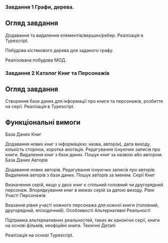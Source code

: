 ### Завдання 1 Графи, дерева. 

## Огляд завдання
Додавання та видалення елементів/вершин/ребер. Реалізація в Typescript.

Побудова кістякового дерева для заданого графу. 

Реалізована побудова МОД.


### Завдання 2 Каталог Книг та Персонажів

## Огляд завдання
Створення бази даних для інформації про книги та персонажів, розбиття на серії. Реалізація в Typescript.
## Функціональні вимоги
База Даних Книг

Додавання нових книг з інформацією: назва, автор(и), дата виходу, кількість сторінок, коротка анотація.
Редагування існуючих записів про книги.
Видалення книг з бази даних.
Пошук книг за назвою або автором.
База Даних Авторів

Додавання нових авторів.
Редагування існуючих записів про авторів.
Видалення авторів з бази даних.
Пошук авторів за іменем.
Серії Книг

Визначення серій, якщо у двох книг є спільний головний чи другорядний персонаж.
Впорядкування книг в межах серій за датою виходу.
Рівні Участі Персонажів

Вказання рівня участі кожного персонажа для кожної книги (головний, другорядний, епізодичний).
Особливості
Альтернативні Реальності

Підтримка альтернативних реальностей, таких як канонічні серії, книги на основі фільмів, неофіційні книги.
Технічні Деталі

Реалізація на основі Typescript.
